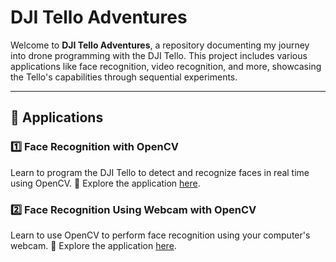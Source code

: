 # DJI Tello Adventures  

Welcome to **DJI Tello Adventures**, a repository documenting my journey into drone programming with the DJI Tello. This project includes various applications like face recognition, video recognition, and more, showcasing the Tello's capabilities through sequential experiments.  

---

## 🚀 Applications  

### 1️⃣ Face Recognition with OpenCV  
Learn to program the DJI Tello to detect and recognize faces in real time using OpenCV.
📂 Explore the application [here](applications/01-face-recognition/).

### 2️⃣ Face Recognition Using Webcam with OpenCV  
Learn to use OpenCV to perform face recognition using your computer's webcam.
📂 Explore the application [here](applications/02-face-recognition-webcam/).